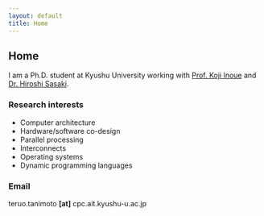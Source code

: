 ```yaml
---
layout: default
title: Home
---
```


## Home
I am a Ph.D. student at Kyushu University working with [Prof. Koji Inoue](http://www.cpc.ait.kyushu-u.ac.jp/~koji.inoue/) and [Dr. Hiroshi Sasaki](https://sites.google.com/site/hrshssk/).

### Research interests
  - Computer architecture
  - Hardware/software co-design
  - Parallel processing
  - Interconnects
  - Operating systems
  - Dynamic programming languages

<!--
I am a Ph.D. student at Cyber Physical Computing Laboratory, Kyushu University, Japan.
I am a Researcher at Fujitsu Laboratories Limited, Kawasaki, Japan.
-->

### Email
teruo.tanimoto __[at]__ cpc.ait.kyushu-u.ac.jp
<!--
teruo.tanimoto __[at]__ gmail.com
-->
